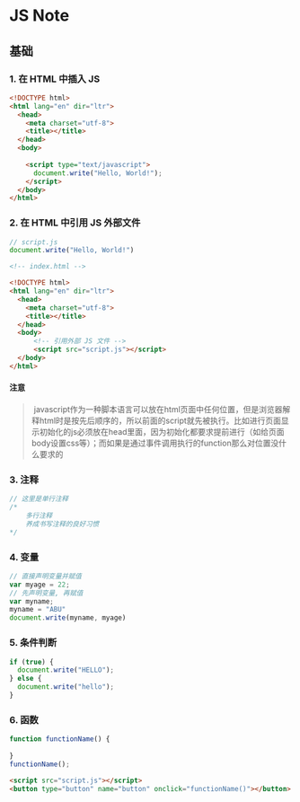 # JS Note

## 基础

### 1. 在 HTML 中插入 JS

```html
<!DOCTYPE html>
<html lang="en" dir="ltr">
  <head>
    <meta charset="utf-8">
    <title></title>
  </head>
  <body>
      
    <script type="text/javascript">
      document.write("Hello, World!");
    </script>
  </body>
</html>
```

### 2. 在 HTML 中引用 JS 外部文件

```js
// script.js
document.write("Hello, World!")
```

```html
<!-- index.html -->

<!DOCTYPE html>
<html lang="en" dir="ltr">
  <head>
    <meta charset="utf-8">
    <title></title>
  </head>
  <body>
      <!-- 引用外部 JS 文件 -->
      <script src="script.js"></script>
  </body>
</html>
```

#### 注意

>  javascript作为一种脚本语言可以放在html页面中任何位置，但是浏览器解释html时是按先后顺序的，所以前面的script就先被执行。比如进行页面显示初始化的js必须放在head里面，因为初始化都要求提前进行（如给页面body设置css等）；而如果是通过事件调用执行的function那么对位置没什么要求的

### 3. 注释

```javascript
// 这里是单行注释
/*
	多行注释
	养成书写注释的良好习惯
*/
```

### 4. 变量

```javascript
// 直接声明变量并赋值
var myage = 22;
// 先声明变量, 再赋值
var myname;
myname = "ABU"
document.write(myname, myage)
```

### 5. 条件判断

```javascript
if (true) {
  document.write("HELLO");
} else {
  document.write("hello");
}
```

### 6. 函数

```javascript
function functionName() {
  
}
functionName();
```

```html
<script src="script.js"></script>
<button type="button" name="button" onclick="functionName()"></button>
```

